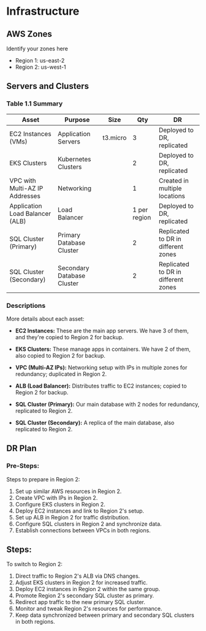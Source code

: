 # Infrastructure

## AWS Zones
Identify your zones here
- Region 1: us-east-2
- Region 2: us-west-1


## Servers and Clusters

### Table 1.1 Summary
| Asset                            | Purpose                   | Size       | Qty    | DR                                           |
|----------------------------------|---------------------------|------------|--------|----------------------------------------------|
| EC2 Instances (VMs)              | Application Servers       | t3.micro   | 3      | Deployed to DR, replicated                 |
| EKS Clusters                      | Kubernetes Clusters       |            | 2      | Deployed to DR, replicated                 |
| VPC with Multi-AZ IP Addresses    | Networking                |            | 1      | Created in multiple locations               |
| Application Load Balancer (ALB)  | Load Balancer             |            | 1 per region  | Deployed to DR, replicated           |
| SQL Cluster (Primary)            | Primary Database Cluster  |            | 2      | Replicated to DR in different zones        |
| SQL Cluster (Secondary)          | Secondary Database Cluster|            | 2      | Replicated to DR in different zones        |

### Descriptions
More details about each asset:

- **EC2 Instances:** These are the main app servers. We have 3 of them, and they're copied to Region 2 for backup.

- **EKS Clusters:** These manage apps in containers. We have 2 of them, also copied to Region 2 for backup.

- **VPC (Multi-AZ IPs):** Networking setup with IPs in multiple zones for redundancy; duplicated in Region 2.

- **ALB (Load Balancer):** Distributes traffic to EC2 instances; copied to Region 2 for backup.

- **SQL Cluster (Primary):** Our main database with 2 nodes for redundancy, replicated to Region 2.

- **SQL Cluster (Secondary):** A replica of the main database, also replicated to Region 2.

## DR Plan
### Pre-Steps:
Steps to prepare in Region 2:

1. Set up similar AWS resources in Region 2.
2. Create VPC with IPs in Region 2.
3. Configure EKS clusters in Region 2.
4. Deploy EC2 instances and link to Region 2's setup.
5. Set up ALB in Region 2 for traffic distribution.
6. Configure SQL clusters in Region 2 and synchronize data.
7. Establish connections between VPCs in both regions.



## Steps:
To switch to Region 2:
1. Direct traffic to Region 2's ALB via DNS changes.
2. Adjust EKS clusters in Region 2 for increased traffic.
3. Deploy EC2 instances in Region 2 within the same group.
4. Promote Region 2's secondary SQL cluster as primary.
5. Redirect app traffic to the new primary SQL cluster.
6. Monitor and tweak Region 2's resources for performance.
7. Keep data synchronized between primary and secondary SQL clusters in both regions.
